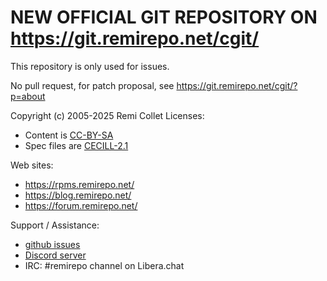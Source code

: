 # NEW OFFICIAL GIT REPOSITORY ON https://git.remirepo.net/cgit/

This repository is only used for issues.

No pull request, for patch proposal, see
https://git.remirepo.net/cgit/?p=about


Copyright (c) 2005-2025 Remi Collet
Licenses:
* Content is [CC-BY-SA](https://creativecommons.org/licenses/by-sa/4.0/)
* Spec files are [CECILL-2.1](http://www.cecill.info/licences/Licence_CeCILL_V2-en.txt)

Web sites:

* https://rpms.remirepo.net/
* https://blog.remirepo.net/
* https://forum.remirepo.net/

Support / Assistance:

* [github issues](https://github.com/remicollet/remirepo/issues)
* [Discord server](https://discord.gg/qwC6kM2dcE)
* IRC: #remirepo channel on Libera.chat
